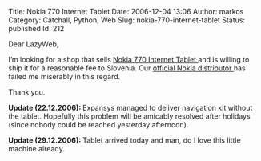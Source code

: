 Title: Nokia 770 Internet Tablet
Date: 2006-12-04 13:06
Author: markos
Category: Catchall, Python, Web
Slug: nokia-770-internet-tablet
Status: published
Id: 212

<html>
 <body>
  <div>
   <p>
    Dear LazyWeb,
   </p>
   <p>
    I’m looking for a shop that sells
    <a href="http://europe.nokia.com/770" title="Tablet's homepage">
     Nokia 770 Internet Tablet
    </a>
    and is willing to ship it for a reasonable fee to Slovenia. Our
    <a href="http://www.teleray.si/" title="Official Slovenian Nokia distributor">
     official Nokia distributor
    </a>
    has failed me miserably in this regard.
   </p>
   <p>
    Thank you.
   </p>
   <p>
    <strong>
     Update (22.12.2006):
    </strong>
    Expansys managed to deliver navigation kit without the tablet. Hopefully this problem will be amicably resolved after holidays (since nobody could be reached yesterday afternoon).
   </p>
   <p>
    <strong>
     Update (29.12.2006):
    </strong>
    Tablet arrived today and man, do I love this little machine already.
   </p>
  </div>
 </body>
</html>